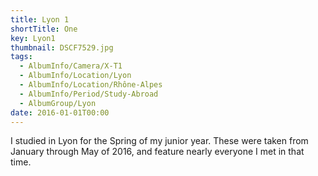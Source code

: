 ```yaml
---
title: Lyon 1
shortTitle: One
key: Lyon1
thumbnail: DSCF7529.jpg
tags:
  - AlbumInfo/Camera/X-T1
  - AlbumInfo/Location/Lyon
  - AlbumInfo/Location/Rhône-Alpes
  - AlbumInfo/Period/Study-Abroad
  - AlbumGroup/Lyon
date: 2016-01-01T00:00
---
```

I studied in Lyon for the Spring of my junior year. These were taken from January through May of 2016, and feature nearly everyone I met in that time.
